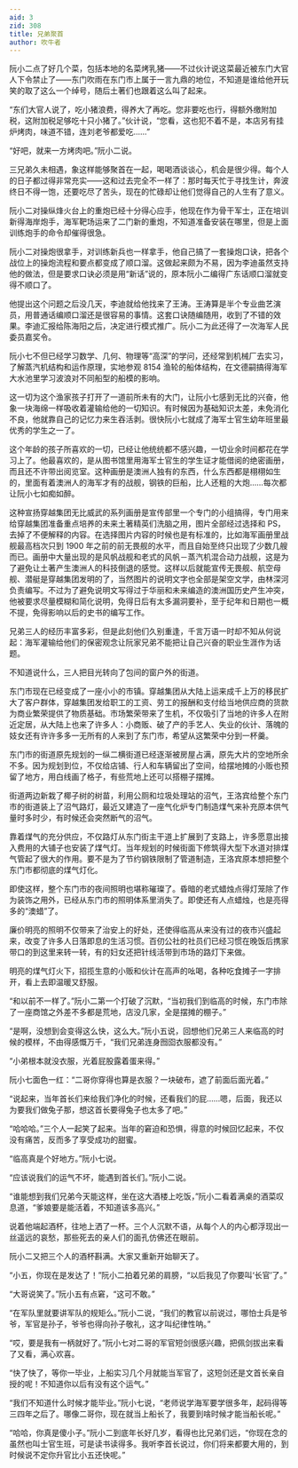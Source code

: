 ```yaml
---
aid: 3
zid: 308
title: 兄弟聚首
author: 吹牛者
---
```


阮小二点了好几个菜，包括本地的名菜烤乳猪——不过伙计说这菜最近被东门大官人下令禁止了——东门吹雨在东门市上属于一言九鼎的地位，不知道是谁给他开玩笑的取了这么一个绰号，随后土著们也跟着这么叫了起来。

“东们大官人说了，吃小猪浪费，得养大了再吃。您非要吃也行，得额外缴附加税，这附加税足够吃十只小猪了。”伙计说，“您看，这也犯不着不是，本店另有挂炉烤肉，味道不错，连刘老爷都爱吃……”

“好吧，就来一方烤肉吧。”阮小二说。

三兄弟久未相遇，象这样能够聚首在一起，喝喝酒谈谈心，机会是很少得。每个人的日子都过得非常充实——这和过去完全不一样了：那时每天忙于寻找生计，奔波终日不得一饱，还要吃尽了苦头，现在的忙碌却让他们觉得自己的人生有了意义。

阮小二对操纵烽火台上的重炮已经十分得心应手，他现在作为骨干军士，正在培训新得海岸炮手，海军靶场运来了二门新的重炮，不知道准备安装在哪里，但是上面训练炮手的命令却催得很急。

阮小二对操炮很拿手，对训练新兵也一样拿手，他自己搞了一套操炮口诀，把各个战位上的操炮流程和要点都变成了顺口溜。这做起来颇为不易，因为李迪虽然支持他的做法，但是要求口诀必须是用“新话”说的，原本阮小二编得广东话顺口溜就变得不顺口了。

他提出这个问题之后没几天，李迪就给他找来了王涛。王涛算是半个专业曲艺演员，用普通话编顺口溜还是很容易的事情。这套口诀随编随用，收到了不错的效果。李迪汇报给陈海阳之后，决定进行模式推广。阮小二为此还得了一次海军人民委员嘉奖令。

阮小七不但已经学习数学、几何、物理等“高深”的学问，还经常到机械厂去实习，了解蒸汽机结构和运作原理，实地参观 8154 渔轮的船体结构，在文德嗣搞得海军大水池里学习波浪对不同船型的船模的影响。

这一切为这个渔家孩子打开了一道前所未有的大门，让阮小七感到无比的兴奋，他象一块海绵一样吸收着灌输给他的一切知识。有时候因为基础知识太差，未免消化不良，他就靠自己的记忆力来生吞活剥。很快阮小七就成了海军士官生幼年班里最优秀的学生之一了。

这个年龄的孩子所喜欢的一切，已经让他统统都不感兴趣，一切业余时间都花在学习上了。他最喜欢的，是从图书馆里用海军士官生的学生证才能借阅的绝密画册，而且还不许带出阅览室。这种画册是澳洲人独有的东西，什么东西都是栩栩如生的，里面有着澳洲人的海军才有的战舰，钢铁的巨船，比人还粗的大炮……每次都让阮小七如痴如醉。

这种宣扬穿越集团无比威武的系列画册是宣传部里一个专门的小组搞得，专门用来给穿越集团准备重点培养的未来土著精英们洗脑之用，图片全部经过选择和 PS，去掉了不便解释的内容。在选择图片内容的时候也是有标准的，比如海军画册里战舰最高档次只到 1900 年之前的前无畏舰的水平，而且自始至终只出现了少数几艘而已。画册中大量出现的是风帆战舰和老式的风帆－蒸汽机混合动力战舰，这是为了避免让土著产生澳洲人的科技倒退的感觉。这样以后就能宣传无畏舰、航空母舰、潜艇是穿越集团发明的了，当然图片的说明文字也全部是架空文学，由林深河负责编写。不过为了避免说明文写得过于华丽和未来编造的澳洲国历史产生冲突，他被要求尽量模糊和简化说明，免得日后有太多漏洞要补，至于纪年和日期也一概不提，免得影响以后的史书的编写工作。

兄弟三人的经历丰富多彩，但是此刻他们久别重逢，千言万语一时却不知从何说起：海军灌输给他们的保密观念让阮家兄弟不能把让自己兴奋的职业生涯作为话题。

不知道说什么，三人把目光转向了包间的窗户外的街道。

东门市现在已经变成了一座小小的市镇。穿越集团从大陆上运来成千上万的移民扩大了客户群体，穿越集团发给职工的工资、劳工的报酬和支付给当地供应商的货款为商业繁荣提供了物质基础。市场繁荣带来了生机，不仅吸引了当地的许多人在附近定居，从大陆上也来了许多人：小商贩、破了产的手艺人、失业的伙计、落魄的妓女还有许许多多一无所有的人来到了东门市，希望从这繁荣中分到一杯羹。

东门市的街道原先规划的一纵二横街道已经逐渐被房屋占满，原先大片的空地所余不多。因为规划到位，不仅给店铺、行人和车辆留出了空间，给摆地摊的小贩也预留了地方，用白线画了格子，有些荒地上还可以搭棚子摆摊。

街道两边新栽了椰子树的树苗，利用公厕和垃圾处理站的沼气，王洛宾给整个东门市的街道装上了沼气路灯，最近又建造了一座气化炉专门制造煤气来补充原本供气量时多时少，有时候还会突然断气的沼气。

靠着煤气的充分供应，不仅路灯从东门街主干道上扩展到了支路上，许多愿意出接入费用的大铺子也安装了煤气灯。当年规划的时候街面下修筑得大型下水道对排煤气管起了很大的作用。要不是为了节约钢铁限制了管道制造，王洛宾原本想把整个东门市都彻底的煤气灯化。

即使这样，整个东门市的夜间照明也堪称璀璨了。昏暗的老式蜡烛点得灯笼除了作为装饰之用外，已经从东门市的照明体系里消失了。即使还有人点蜡烛，也是亮得多的“澳蜡”了。

廉价明亮的照明不仅带来了治安上的好处，还使得临高从来没有过的夜市兴盛起来，改变了许多人日落即息的生活习惯。百仞公社的社员们已经习惯在晚饭后携家带口的到这里来转一转，有的妇女还把针线活带到市场的路灯下来做。

明亮的煤气灯火下，招揽生意的小贩和伙计在高声的吆喝，各种吃食摊子一字排开，看上去即温暖又舒服。

“和以前不一样了。”阮小二第一个打破了沉默，“当初我们到临高的时候，东门市除了一座商馆之外差不多都是荒地，店没几家，全是摆摊的棚子。”

“是啊，没想到会变得这么快，这么大。”阮小五说，回想他们兄弟三人来临高的时候的模样，不由得感慨万千，“我们兄弟连身囫囵衣服都没有。”

“小弟根本就没衣服，光着屁股露着蛋来得。”

阮小七面色一红：“二哥你穿得也算是衣服？一块破布，遮了前面后面光着。”

“说起来，当年首长们来给我们净化的时候，还看我们的屁……嗯，后面，我还以为要我们做兔子那，想这首长要得兔子也太多了吧。”

“哈哈哈。”三个人一起笑了起来。当年的窘迫和恐惧，得意的时候回忆起来，不仅没有痛苦，反而多了享受成功的甜蜜。

“临高真是个好地方。”阮小七说。

“应该说我们的运气不坏，能遇到首长们。”阮小二说。

“谁能想到我们兄弟今天能这样，坐在这大酒楼上吃饭，”阮小二看着满桌的酒菜叹息道，“爹娘要是能活着，不知道该多高兴。”

说着他端起酒杯，往地上洒了一杯。三个人沉默不语，从每个人的内心都浮现出一丝遥远的哀愁，那些死去的亲人们的面孔仿佛还在眼前。

阮小二又把三个人的酒杯斟满。大家又重新开始聊天了。

“小五，你现在是发达了！”阮小二拍着兄弟的肩膀，“以后我见了你要叫‘长官’了。”

“大哥说笑了。”阮小五有点窘，“这可不敢。”

“在军队里就要讲军队的规矩么。”阮小二说，“我们的教官以前说过，哪怕士兵是爷爷，军官是孙子，爷爷也得向孙子敬礼，这才叫纪律性呐。”

“哎，要是我有一柄就好了。”阮小七对二哥的军官短剑很感兴趣，把佩剑拔出来看了又看，满心欢喜。

“快了快了，等你一毕业，上船实习几个月就能当军官了，这短剑还是文首长亲自授的呢！不知道你以后有没有这个运气。”

“我们不知道什么时候才能毕业。”阮小七说，“老师说学海军要学很多年，起码得等三四年之后了。哪像二哥你，现在就当上船长了，我要到啥时候才能当船长呢。”

“哈哈，你真是傻小子。”阮小二到底年长好几岁，看得也比兄弟们远，“你现在念的虽然也叫士官生班，可是读书读得多。我听李首长说过，你们将来都要大用的，到时候说不定你升官比小五还快呢。”
